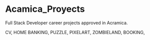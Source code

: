 # Acamica_Proyects

Full Stack Developer career projects approved in Acramica.

CV,
HOME BANKING,
PUZZLE,
PIXELART,
ZOMBIELAND,
BOOKING, 
